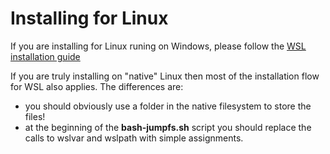 # Installing for Linux

If you are installing for Linux runing on Windows, please follow the [WSL installation guide](wsl-installation.md)

If you are truly installing on "native" Linux then most of the installation flow for WSL also applies.  The differences are:

- you should obviously use a folder in the native filesystem to store the files!
- at the beginning of the **bash-jumpfs.sh** script you should replace the calls to wslvar and wslpath with simple assignments. 




